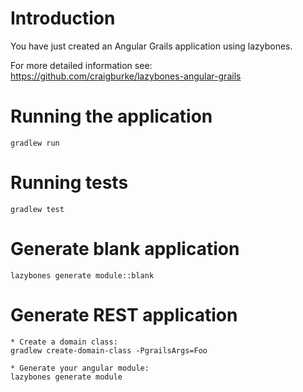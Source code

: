 # Introduction
You have just created an Angular Grails application using lazybones.

For more detailed information see:
https://github.com/craigburke/lazybones-angular-grails

# Running the application
	gradlew run

# Running tests
	gradlew test

# Generate blank application
	lazybones generate module::blank

# Generate REST application
	* Create a domain class:
	gradlew create-domain-class -PgrailsArgs=Foo

	* Generate your angular module:
	lazybones generate module